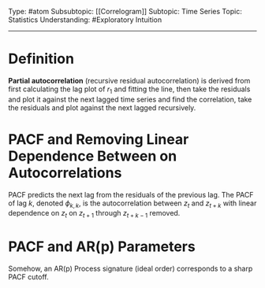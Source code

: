 Type: #atom 
Subsubtopic: [[Correlogram]]
Subtopic: Time Series
Topic: Statistics
Understanding: #Exploratory Intuition

----
# Definition

**Partial autocorrelation** (recursive residual autocorrelation) is derived from first calculating the lag plot of $r_1$ and fitting the line, then take the residuals and plot it against the next lagged time series and find the correlation, take the residuals and plot against the next lagged recursively.

# PACF and Removing Linear Dependence Between on Autocorrelations

PACF predicts the next lag from the residuals of the previous lag. The PACF of lag $k$, denoted $\phi_{k,k}$, is the autocorrelation between $z_t$ and $z_{t+k}$ with linear dependence on $z_t$ on $z_{t+1}$ through $z_{t+k-1}$ removed.

# PACF and AR(p) Parameters

Somehow, an AR(p) Process signature (ideal order) corresponds to a sharp PACF cutoff.